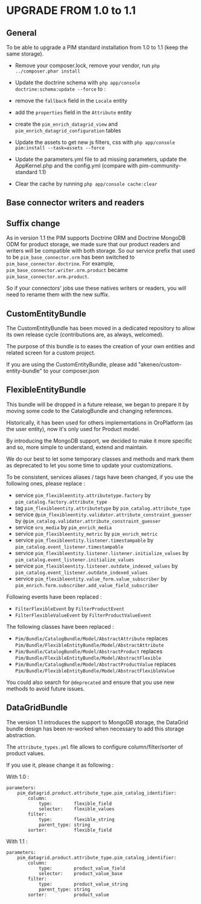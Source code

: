 UPGRADE FROM 1.0 to 1.1
=======================

General
-------

To be able to upgrade a PIM standard installation from 1.0 to 1.1 (keep the same storage).

- Remove your composer.lock, remove your vendor, run `php ../composer.phar install`

- Update the doctrine schema with `php app/console doctrine:schema:update --force` to :
 - remove the `fallback` field in the `Locale` entity
 - add the `properties` field in the `Attribute` entity
 - create the `pim_enrich_datagrid_view` and `pim_enrich_datagrid_configuration` tables

- Update the assets to get new js filters, css with `php app/console pim:install --task=assets --force`

- Update the parameters.yml file to ad missing parameters, update the AppKernel.php and the config.yml (compare with pim-community-standard 1.1)

- Clear the cache by running `php app/console cache:clear`

Base connector writers and readers
----------------------------------
Suffix change
-------------
As in version 1.1 the PIM supports Doctrine ORM and Doctrine MongoDB ODM for product storage, we made sure that our product readers and writers will be compatible with both storage. So our service prefix that used to be `pim_base_connector.orm` has been switched to `pim_base_connector.doctrine`. For example, `pim_base_connector.writer.orm.product` became `pim_base_connector.orm.product`.

So if your connectors' jobs use these natives writers or readers, you will need to rename them with the new suffix.

CustomEntityBundle
------------------

The CustomEntityBundle has been moved in a dedicated repository to allow its own release cycle (contributions are, as always, welcomed).

The purpose of this bundle is to eases the creation of your own entities and related screen for a custom project.

If you are using the CustomEntityBundle, please add "akeneo/custom-entity-bundle" to your composer.json

FlexibleEntityBundle
--------------------

This bundle will be dropped in a future release, we began to prepare it by moving some code to the CatalogBundle and changing references.

Historically, it has been used for others implementations in OroPlatform (as the user entity), now it's only used for Product model.

By introducing the MongoDB support, we decided to make it more specific and so, more simple to understand, extend and maintain.

We do our best to let some temporary classes and methods and mark them as deprecated to let you some time to update your customizations.

To be consistent, services aliases / tags have been changed, if you use the following ones, please replace :
 - service `pim_flexibleentity.attributetype.factory` by `pim_catalog.factory.attribute_type`
 - tag `pim_flexibleentity.attributetype` by `pim_catalog.attribute_type`
 - service `@pim_flexibleentity.validator.attribute_constraint_guesser` by `@pim_catalog.validator.attribute_constraint_guesser`
 - service `oro_media` by `pim_enrich_media`
 - service `pim_flexibleentity_metric` by `pim_enrich_metric`
 - service `pim_flexibleentity.listener.timestampable` by `pim_catalog.event_listener.timestampable`
 - service `pim_flexibleentity.listener.listener.initialize_values` by `pim_catalog.event_listener.initialize_values`
 - service `pim_flexibleentity.listener.outdate_indexed_values` by `pim_catalog.event_listener.outdate_indexed_values`
 - service `pim_flexibleentity.value_form.value_subscriber` by `pim_enrich.form.subscriber.add_value_field_subscriber`

Following events have been replaced :
 - `FilterFlexibleEvent` by `FilterProductEvent`
 - `FilterFlexibleValueEvent` by `FilterProductValueEvent`

The following classes have been replaced :
 - `Pim/Bundle/CatalogBundle/Model/AbstractAttribute` replaces `Pim/Bundle/FlexibleEntityBundle/Model/AbstractAttribute`
 - `Pim/Bundle/CatalogBundle/Model/AbstractProduct` replaces `Pim/Bundle/FlexibleEntityBundle/Model/AbstractFlexible`
 - `Pim/Bundle/CatalogBundle/Model/AbstractProductValue` replaces `Pim/Bundle/FlexibleEntityBundle/Model/AbstractFlexibleValue`

You could also search for `@deprecated` and ensure that you use new methods to avoid future issues.

DataGridBundle
--------------

The version 1.1 introduces the support to MongoDB storage, the DataGrid bundle design has been re-worked when necessary to add this storage abstraction.

The `attribute_types.yml` file allows to configure column/filter/sorter of product values.

If you use it, please change it as following :

With 1.0 :
```
parameters:
    pim_datagrid.product.attribute_type.pim_catalog_identifier:
        column:
            type:        flexible_field
            selector:    flexible_values
        filter:
            type:        flexible_string
            parent_type: string
        sorter:          flexible_field
```

With 1.1 :
```
parameters:
    pim_datagrid.product.attribute_type.pim_catalog_identifier:
        column:
            type:        product_value_field
            selector:    product_value_base
        filter:
            type:        product_value_string
            parent_type: string
        sorter:          product_value
```

